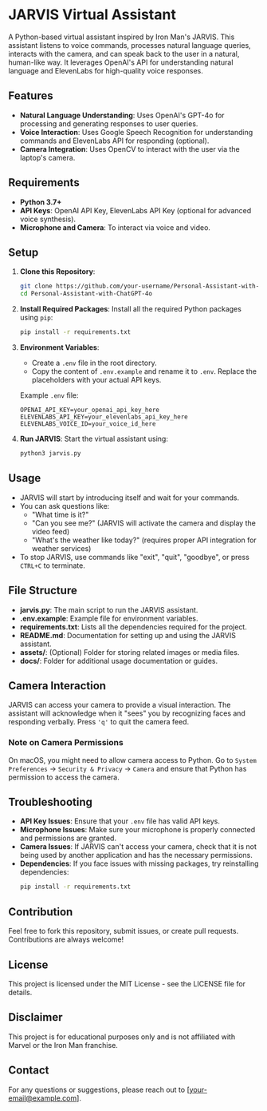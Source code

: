 # JARVIS Virtual Assistant

A Python-based virtual assistant inspired by Iron Man's JARVIS. This assistant listens to voice commands, processes natural language queries, interacts with the camera, and can speak back to the user in a natural, human-like way. It leverages OpenAI's API for understanding natural language and ElevenLabs for high-quality voice responses.

## Features
- **Natural Language Understanding**: Uses OpenAI's GPT-4o for processing and generating responses to user queries.
- **Voice Interaction**: Uses Google Speech Recognition for understanding commands and ElevenLabs API for responding (optional).
- **Camera Integration**: Uses OpenCV to interact with the user via the laptop's camera.

## Requirements
- **Python 3.7+**
- **API Keys**: OpenAI API Key, ElevenLabs API Key (optional for advanced voice synthesis).
- **Microphone and Camera**: To interact via voice and video.

## Setup

1. **Clone this Repository**:
   ```sh
   git clone https://github.com/your-username/Personal-Assistant-with-ChatGPT-4o.git
   cd Personal-Assistant-with-ChatGPT-4o
   ```

2. **Install Required Packages**:
   Install all the required Python packages using `pip`:
   ```sh
   pip install -r requirements.txt
   ```

3. **Environment Variables**:
   - Create a `.env` file in the root directory.
   - Copy the content of `.env.example` and rename it to `.env`. Replace the placeholders with your actual API keys.

   Example `.env` file:
   ```dotenv
   OPENAI_API_KEY=your_openai_api_key_here
   ELEVENLABS_API_KEY=your_elevenlabs_api_key_here
   ELEVENLABS_VOICE_ID=your_voice_id_here
   ```

4. **Run JARVIS**:
   Start the virtual assistant using:
   ```sh
   python3 jarvis.py
   ```

## Usage
- JARVIS will start by introducing itself and wait for your commands.
- You can ask questions like:
  - "What time is it?"
  - "Can you see me?" (JARVIS will activate the camera and display the video feed)
  - "What's the weather like today?" (requires proper API integration for weather services)
- To stop JARVIS, use commands like "exit", "quit", "goodbye", or press `CTRL+C` to terminate.

## File Structure
- **jarvis.py**: The main script to run the JARVIS assistant.
- **.env.example**: Example file for environment variables.
- **requirements.txt**: Lists all the dependencies required for the project.
- **README.md**: Documentation for setting up and using the JARVIS assistant.
- **assets/**: (Optional) Folder for storing related images or media files.
- **docs/**: Folder for additional usage documentation or guides.

## Camera Interaction
JARVIS can access your camera to provide a visual interaction. The assistant will acknowledge when it "sees" you by recognizing faces and responding verbally. Press `'q'` to quit the camera feed.

### Note on Camera Permissions
On macOS, you might need to allow camera access to Python. Go to `System Preferences` -> `Security & Privacy` -> `Camera` and ensure that Python has permission to access the camera.

## Troubleshooting
- **API Key Issues**: Ensure that your `.env` file has valid API keys.
- **Microphone Issues**: Make sure your microphone is properly connected and permissions are granted.
- **Camera Issues**: If JARVIS can't access your camera, check that it is not being used by another application and has the necessary permissions.
- **Dependencies**: If you face issues with missing packages, try reinstalling dependencies:
  ```sh
  pip install -r requirements.txt
  ```

## Contribution
Feel free to fork this repository, submit issues, or create pull requests. Contributions are always welcome!

## License
This project is licensed under the MIT License - see the LICENSE file for details.

## Disclaimer
This project is for educational purposes only and is not affiliated with Marvel or the Iron Man franchise.

## Contact
For any questions or suggestions, please reach out to [your-email@example.com].

